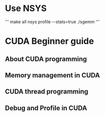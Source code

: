 # Use NSYS

'''
make all
nsys profile --stats=true ./sgemm
'''

# CUDA Beginner guide

## About CUDA programming


## Memory management in CUDA 


## CUDA thread programming


## Debug and Profile in CUDA 


## 